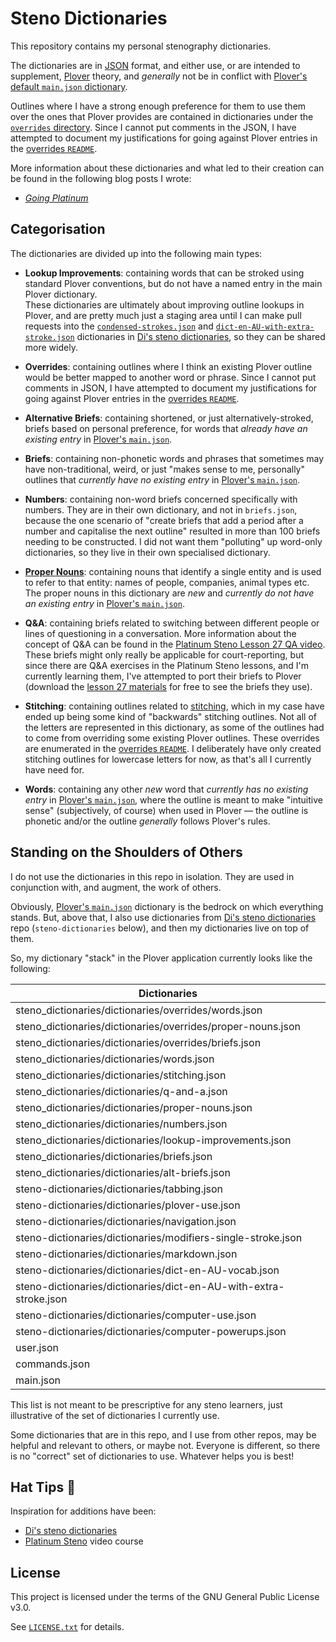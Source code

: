 # Steno Dictionaries

This repository contains my personal stenography dictionaries.

The dictionaries are in [JSON][] format, and either use, or are intended to
supplement, [Plover][] theory, and _generally_ not be in conflict with [Plover's
default `main.json` dictionary][Plover main.json].

Outlines where I have a strong enough preference for them to use them over the
ones that Plover provides are contained in dictionaries under the
[`overrides` directory][]. Since I cannot put comments in the JSON, I have
attempted to document my justifications for going against Plover entries in
the [overrides `README`][].

More information about these dictionaries and what led to their creation can
be found in the following blog posts I wrote:

- _[Going Platinum][]_

## Categorisation

The dictionaries are divided up into the following main types:

- **Lookup Improvements**: containing words that can be stroked using standard
  Plover conventions, but do not have a named entry in the main Plover
  dictionary.<br />
  These dictionaries are ultimately about improving outline lookups in Plover,
  and are pretty much just a staging area until I can make pull requests into
  the [`condensed-strokes.json`][] and [`dict-en-AU-with-extra-stroke.json`][]
  dictionaries in [Di's steno dictionaries][], so they can be shared more
  widely.

- **Overrides**: containing outlines where I think an existing Plover outline
  would be better mapped to another word or phrase. Since I cannot put comments
  in JSON, I have attempted to document my justifications for going against
  Plover entries in the [overrides `README`][].

- **Alternative Briefs**: containing shortened, or just alternatively-stroked,
   briefs based on personal preference, for words that _already have an existing
   entry_ in [Plover's `main.json`][Plover main.json].

- **Briefs**: containing non-phonetic words and phrases that sometimes may have
   non-traditional, weird, or just "makes sense to me, personally" outlines that
   _currently have no existing entry_ in [Plover's `main.json`][Plover
   main.json].

- **Numbers**: containing non-word briefs concerned specifically with numbers.
   They are in their own dictionary, and not in `briefs.json`, because the one
   scenario of "create briefs that add a period after a number and capitalise
   the next outline" resulted in more than 100 briefs needing to be constructed.
   I did not want them "polluting" up word-only dictionaries, so they live in
   their own specialised dictionary.

- **[Proper Nouns][]**: containing nouns that identify a single entity and is
   used to refer to that entity: names of people, companies, animal types etc.
   The proper nouns in this dictionary are _new_ and _currently do not have an
   existing entry_ in [Plover's `main.json`][Plover main.json].

- **Q&A**: containing briefs related to switching between different people or
   lines of questioning in a conversation. More information about the concept of
   Q&A can be found in the [Platinum Steno Lesson 27 QA video][]. These briefs
   might only really be applicable for court-reporting, but since there are
   Q&A exercises in the Platinum Steno lessons, and I'm currently learning them,
   I've attempted to port their briefs to Plover (download the
   [lesson 27 materials][Platinum Steno Lesson 27 lesson materials] for free to
   see the briefs they use).

- **Stitching**: containing outlines related to [stitching][], which in my case
   have ended up being some kind of "backwards" stitching outlines. Not all of
   the letters are represented in this dictionary, as some of the outlines had
   to come from overriding some existing Plover outlines. These overrides are
   enumerated in the [overrides `README`][]. I deliberately have only created
   stitching outlines for lowercase letters for now, as that's all I currently
   have need for.

- **Words**: containing any other _new_ word that _currently has no existing
   entry_ in [Plover's `main.json`][Plover main.json], where the outline is
   meant to make "intuitive sense" (subjectively, of course) when used in Plover
   — the outline is phonetic and/or the outline _generally_ follows Plover's
   rules.

## Standing on the Shoulders of Others

I do not use the dictionaries in this repo in isolation. They are used in
conjunction with, and augment, the work of others.

Obviously, [Plover's `main.json`][Plover main.json] dictionary is the bedrock on
which everything stands. But, above that, I also use dictionaries from
[Di's steno dictionaries][] repo (`steno-dictionaries` below), and then my
dictionaries live on top of them.

So, my dictionary "stack" in the Plover application currently looks like the
following:

|                            Dictionaries                           |
|-------------------------------------------------------------------|
| steno_dictionaries/dictionaries/overrides/words.json              |
| steno_dictionaries/dictionaries/overrides/proper-nouns.json       |
| steno_dictionaries/dictionaries/overrides/briefs.json             |
| steno_dictionaries/dictionaries/words.json                        |
| steno_dictionaries/dictionaries/stitching.json                    |
| steno_dictionaries/dictionaries/q-and-a.json                      |
| steno_dictionaries/dictionaries/proper-nouns.json                 |
| steno_dictionaries/dictionaries/numbers.json                      |
| steno_dictionaries/dictionaries/lookup-improvements.json          |
| steno_dictionaries/dictionaries/briefs.json                       |
| steno_dictionaries/dictionaries/alt-briefs.json                   |
| steno-dictionaries/dictionaries/tabbing.json                      |
| steno-dictionaries/dictionaries/plover-use.json                   |
| steno-dictionaries/dictionaries/navigation.json                   |
| steno-dictionaries/dictionaries/modifiers-single-stroke.json      |
| steno-dictionaries/dictionaries/markdown.json                     |
| steno-dictionaries/dictionaries/dict-en-AU-vocab.json             |
| steno-dictionaries/dictionaries/dict-en-AU-with-extra-stroke.json |
| steno-dictionaries/dictionaries/computer-use.json                 |
| steno-dictionaries/dictionaries/computer-powerups.json            |
| user.json                                                         |
| commands.json                                                     |
| main.json                                                         |

This list is not meant to be prescriptive for any steno learners, just
illustrative of the set of dictionaries I currently use.

Some dictionaries that are in this repo, and I use from other repos, may be
helpful and relevant to others, or maybe not. Everyone is different, so there is
no "correct" set of dictionaries to use. Whatever helps you is best!

## Hat Tips :tophat:

Inspiration for additions have been:

- [Di's steno dictionaries][]
- [Platinum Steno][] video course

## License

This project is licensed under the terms of the GNU General Public License v3.0.

See [`LICENSE.txt`][] for details.

[`condensed-strokes.json`]: https://github.com/didoesdigital/steno-dictionaries/blob/master/dictionaries/condensed-strokes.json
[Di's steno dictionaries]: https://github.com/didoesdigital/steno-dictionaries
[`dict-en-AU-with-extra-stroke.json`]: https://github.com/didoesdigital/steno-dictionaries/blob/master/dictionaries/dict-en-AU-with-extra-stroke.json
[Going Platinum]: https://www.paulfioravanti.com/blog/going-platinum/
[JSON]: https://en.wikipedia.org/wiki/JSON
[`LICENSE.txt`]: ./LICENSE.txt
[`overrides` directory]: ./dictionaries/overrides/
[overrides `README`]: ./dicionaries/overrides/README.md
[Platinum Steno]: https://www.youtube.com/channel/UC-bfgyMjBdFuzhuL4Ff6XqA
[Platinum Steno Lesson 27 lesson materials]: https://platinumsteno.com/downloads/theory-lesson-27/
[Platinum Steno Lesson 27 QA video]: https://www.youtube.com/watch?v=tEgaJ7hWIvg
[Plover]: http://www.openstenoproject.org/plover/
[Plover main.json]: https://github.com/openstenoproject/plover/blob/master/plover/assets/main.json
[Proper Nouns]: https://en.wikipedia.org/wiki/Proper_and_common_nouns
[stitching]: http://ilovesteno.com/2015/03/12/theory-thursday-stitching/
